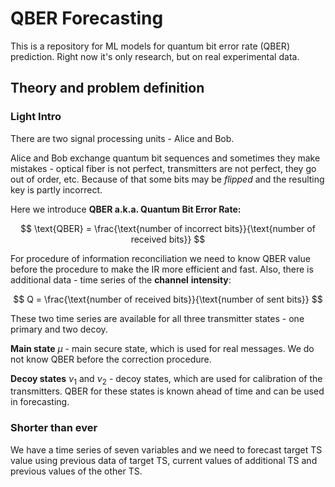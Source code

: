 # QBER Forecasting
This is a repository for ML models for quantum bit error rate (QBER) prediction.
Right now it's only research, but on real experimental data.

## Theory and problem definition

### Light Intro

There are two signal processing units - Alice and Bob.

Alice and Bob exchange quantum bit sequences and sometimes they make mistakes - optical fiber is not perfect, transmitters are not perfect, they go out of order, etc. Because of that some bits may be *flipped* and the resulting key is partly incorrect.

Here we introduce **QBER a.k.a. Quantum Bit Error Rate:**

$$
\text{QBER} = \frac{\text{number of incorrect bits}}{\text{number of received bits}}
$$

For procedure of information reconciliation we need to know QBER value before the procedure to make the IR more efficient and fast. Also, there is additional data - time series of the **channel** **intensity**:

$$
Q = \frac{\text{number of received bits}}{\text{number of sent bits}}
$$

These two time series are available for all three transmitter states - one primary and two decoy.

**Main state**
$\mu$ - main secure state, which is used for real messages. 
We do not know QBER before the correction procedure.

**Decoy states**
$\nu_{1}$ and $\nu_2$ - decoy states, which are used for calibration of the transmitters.
QBER for these states is known ahead of time and can be used in forecasting.

### Shorter than ever
We have a time series of seven variables and we need to forecast target TS value using previous data of target TS, current values of additional TS and previous values of the other TS.

